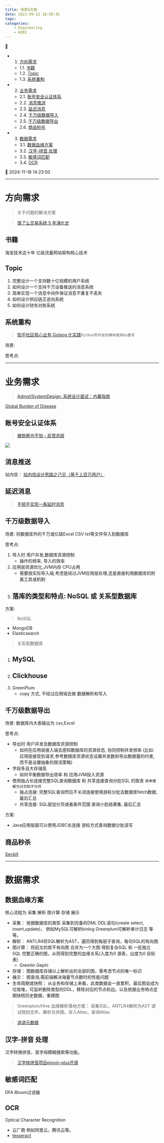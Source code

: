 ```yaml
---
title: 场景&方案
date: 2023-09-22 16:56:45
tags: 
categories: 
    - Engineering
    - WIKI
---
```


💠

- 1. [方向需求](#方向需求)
    - 1.1. [书籍](#书籍)
    - 1.2. [Topic](#topic)
    - 1.3. [系统重构](#系统重构)
- 2. [业务需求](#业务需求)
    - 2.1. [账号安全认证体系](#账号安全认证体系)
    - 2.2. [消息推送](#消息推送)
    - 2.3. [延迟消息](#延迟消息)
    - 2.4. [千万级数据导入](#千万级数据导入)
    - 2.5. [千万级数据导出](#千万级数据导出)
    - 2.6. [商品秒杀](#商品秒杀)
- 3. [数据需求](#数据需求)
    - 3.1. [数据血缘方案](#数据血缘方案)
    - 3.2. [汉字-拼音 处理](#汉字-拼音-处理)
    - 3.3. [敏感词匹配](#敏感词匹配)
    - 3.4. [OCR](#ocr)

💠 2024-11-18 14:23:50
****************************************
# 方向需求
> 关于问题的解决方案

> [饿了么交易系统 5 年演化史 ](http://mp.weixin.qq.com/s?__biz=MzU4NzU0MDIzOQ==&mid=2247489228&idx=1&sn=9baeb5d2cfef853c80068ce8e830ccb2&chksm=fdeb24acca9cadba8ab2055243a97a13b561ee4b3ab0ffba1ab2c8fa7caeae2de0f13b80213e&mpshare=1&scene=1&srcid=&sharer_sharetime=1587047061042&sharer_shareid=246c4b52c1cb45eaa580c985c95107f3#rd)

## 书籍
淘宝技术这十年
亿级流量网站架构核心技术

## Topic
1. 完整设计一个支持数十亿规模的用户系统
1. 如何设计一个支持千万设备推送的消息系统
1. 简单实现一个消息中间件保证消息不重复不丢失
1. 如何设计供应链正逆向系统
1. 如何设计财务对账系统

## 系统重构
> [知乎社区核心业务 Golang 化实践](https://zhuanlan.zhihu.com/p/48039838)`Python所开发的模块使用Go重写`

场景:

思考点:

************************

# 业务需求
> [Admol/SystemDesign: 系统设计面试：内幕指南](https://github.com/Admol/SystemDesign)  

[Global Burden of Disease](https://ghdx.healthdata.org)

## 账号安全认证体系
> [被脱裤也不怕 - 反馈总结](https://blog.coderzh.com/2016/01/13/password-security-additional/)

![](img/auth-and-store.drawio.svg)

## 消息推送
站内信： [站内信设计思路之己见（基于上百万用户）](http://www.cnblogs.com/x-xk/archive/2012/11/17/2770935.html)

## 延迟消息
> [ 手把手实现一条延时消息 ](https://www.cnblogs.com/crossoverJie/p/11605814.html)



## 千万级数据导入
场景: 将数据库外的千万或亿级Excel CSV txt等文件导入到数据库

思考点:
1. 导入时 用户并发,数据库资源控制
    - 操作的频率, 导入的效率
1. 应用层资源优化,JVM内存 CPU占用
    - 需要按实际导入端,考虑是经过JVM应用层处理,还是直接利用数据库的附属工具或机制
1. 落库的类型和特点: NoSQL 或 关系型数据库
    - 

方案:

> NoSQL
- MongoDB
- Elasticsearch

> 关系型数据库
1. MySQL
    - 
1. Clickhouse 
    - 
1. GreenPlum 
    - copy 方式, 不经过应用端去做 数据解析和写入

## 千万级数据导出
场景: 数据库内大表输出为 csv,Excel  

思考点: 
- 导出时 用户并发及数据库资源控制
    - 如何在应用层接入端去感知数据库的资源状态, 协同控制并发频率 (比如: 应用层接受到请求,参考数据库资源状态设置并发数和导出数据量的约束, 而不是设置抽象的限流策略)
- 字段多且大存储高
    - 如何平衡数据导出效率 和 应用JVM投入资源
- 使用独占长连接完整SQL查询数据库 和 共享连接查询分批SQL 的取舍 `简单理解为分页和不分页`
    - 独占连接: 完整SQL查询然后不关闭连接使用游标分批去数据库fetch数据, 最后汇总
    - 共享连接: SQL层加分页或者条件范围 查询小批结果集, 最后汇总

方案:
- Java应用层面可以使用JDBC长连接 游标方式查询数据分批读写

## 商品秒杀
[Seckill](https://github.com/hfbin/Seckill)


************************


# 数据需求
## 数据血缘方案
核心流程为 采集 解析 图计算 存储 展示

- 采集： 依据数据库的类型 采集到完备的DML DDL语句(create select, insert,update)， 例如MySQL可解析binlog Greenplum可解析审计日志 等等。
- 解析： ANTLR4将SQL解析为AST，遍历得到每层子查询，每句SQL的有向图
- 图计算： 将前文的若干有向图 合并为一个大图 得到复杂SQL 和 一批独立SQL 完整正确的图，从而得到完整的血缘关系(入度为0 源表，出度为0 目标表)
    - Gremlin Gephi 
- 存储： 图数据库存储以上解析出的全部的图，需考虑节点的唯一标识
- 展示： 图查询,需前端解决海量节点数时的性能问题
- 生命周期或快照： 从业务和存储上来看，此类数据会一直累积，最后图会成为垃圾堆，可监听删除类型的DDL，移除对应的节点和边。以及依据业务特点定期快照历史数据，重建图

> Greenplum/Hive 血缘解析落地方案： 采集SQL，ANTLR4解析为AST 调试规则文件，解析合并图，存入Atlas，查询Atlas

> [讲讲元数据](https://ganjiacheng.cn/article/2020/article_3_%E8%AE%B2%E8%AE%B2%E5%85%83%E6%95%B0%E6%8D%AE/)  

## 汉字-拼音 处理
汉字转换拼音，首字母模糊搜索等功能。

> [汉字转拼音项目pinyin-plus开源](http://www.kailing.pub/article/index/arcid/326.html)

## 敏感词匹配
DFA Bloom过滤器

## OCR
Optical Character Recognition

- 云厂商 例如阿里云，腾讯云等。
- [tesseract](https://github.com/tesseract-ocr/tesseract)
